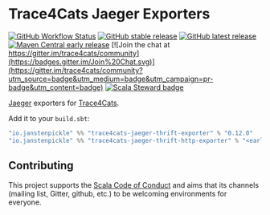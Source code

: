 # Trace4Cats Jaeger Exporters

[![GitHub Workflow Status](https://img.shields.io/github/workflow/status/trace4cats/trace4cats-jaeger/Continuous%20Integration)](https://github.com/trace4cats/trace4cats-jaeger/actions?query=workflow%3A%22Continuous%20Integration%22)
[![GitHub stable release](https://img.shields.io/github/v/release/trace4cats/trace4cats-jaeger?label=stable&sort=semver)](https://github.com/trace4cats/trace4cats-jaeger/releases)
[![GitHub latest release](https://img.shields.io/github/v/release/trace4cats/trace4cats-jaeger?label=latest&include_prereleases&sort=semver)](https://github.com/trace4cats/trace4cats-jaeger/releases)
[![Maven Central early release](https://img.shields.io/maven-central/v/io.janstenpickle/trace4cats-jaeger-thrift-exporter_2.13?label=early)](https://maven-badges.herokuapp.com/maven-central/io.janstenpickle/trace4cats-jaeger-thrift-exporter_2.13)
[![Join the chat at https://gitter.im/trace4cats/community](https://badges.gitter.im/Join%20Chat.svg)](https://gitter.im/trace4cats/community?utm_source=badge&utm_medium=badge&utm_campaign=pr-badge&utm_content=badge)
[![Scala Steward badge](https://img.shields.io/badge/Scala_Steward-helping-blue.svg?style=flat&logo=data:image/png;base64,iVBORw0KGgoAAAANSUhEUgAAAA4AAAAQCAMAAAARSr4IAAAAVFBMVEUAAACHjojlOy5NWlrKzcYRKjGFjIbp293YycuLa3pYY2LSqql4f3pCUFTgSjNodYRmcXUsPD/NTTbjRS+2jomhgnzNc223cGvZS0HaSD0XLjbaSjElhIr+AAAAAXRSTlMAQObYZgAAAHlJREFUCNdNyosOwyAIhWHAQS1Vt7a77/3fcxxdmv0xwmckutAR1nkm4ggbyEcg/wWmlGLDAA3oL50xi6fk5ffZ3E2E3QfZDCcCN2YtbEWZt+Drc6u6rlqv7Uk0LdKqqr5rk2UCRXOk0vmQKGfc94nOJyQjouF9H/wCc9gECEYfONoAAAAASUVORK5CYII=)](https://scala-steward.org)

[Jaeger] exporters for [Trace4Cats].

Add it to your `build.sbt`:

```scala
"io.janstenpickle" %% "trace4cats-jaeger-thrift-exporter" % "0.12.0"
"io.janstenpickle" %% "trace4cats-jaeger-thrift-http-exporter" % "<early-release>"
```

## Contributing

This project supports the [Scala Code of Conduct](https://typelevel.org/code-of-conduct.html) and aims that its channels
(mailing list, Gitter, github, etc.) to be welcoming environments for everyone.

[Trace4Cats]: https://github.com/trace4cats/trace4cats
[Jaeger]: https://www.jaegertracing.io/

